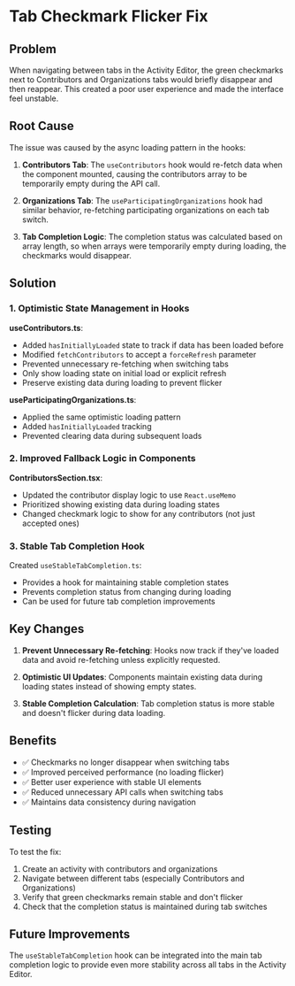 # Tab Checkmark Flicker Fix

## Problem
When navigating between tabs in the Activity Editor, the green checkmarks next to Contributors and Organizations tabs would briefly disappear and then reappear. This created a poor user experience and made the interface feel unstable.

## Root Cause
The issue was caused by the async loading pattern in the hooks:

1. **Contributors Tab**: The `useContributors` hook would re-fetch data when the component mounted, causing the contributors array to be temporarily empty during the API call.

2. **Organizations Tab**: The `useParticipatingOrganizations` hook had similar behavior, re-fetching participating organizations on each tab switch.

3. **Tab Completion Logic**: The completion status was calculated based on array length, so when arrays were temporarily empty during loading, the checkmarks would disappear.

## Solution

### 1. Optimistic State Management in Hooks

**useContributors.ts**:
- Added `hasInitiallyLoaded` state to track if data has been loaded before
- Modified `fetchContributors` to accept a `forceRefresh` parameter
- Prevented unnecessary re-fetching when switching tabs
- Only show loading state on initial load or explicit refresh
- Preserve existing data during loading to prevent flicker

**useParticipatingOrganizations.ts**:
- Applied the same optimistic loading pattern
- Added `hasInitiallyLoaded` tracking
- Prevented clearing data during subsequent loads

### 2. Improved Fallback Logic in Components

**ContributorsSection.tsx**:
- Updated the contributor display logic to use `React.useMemo`
- Prioritized showing existing data during loading states
- Changed checkmark logic to show for any contributors (not just accepted ones)

### 3. Stable Tab Completion Hook

Created `useStableTabCompletion.ts`:
- Provides a hook for maintaining stable completion states
- Prevents completion status from changing during loading
- Can be used for future tab completion improvements

## Key Changes

1. **Prevent Unnecessary Re-fetching**: Hooks now track if they've loaded data and avoid re-fetching unless explicitly requested.

2. **Optimistic UI Updates**: Components maintain existing data during loading states instead of showing empty states.

3. **Stable Completion Calculation**: Tab completion status is more stable and doesn't flicker during data loading.

## Benefits

- ✅ Checkmarks no longer disappear when switching tabs
- ✅ Improved perceived performance (no loading flicker)
- ✅ Better user experience with stable UI elements
- ✅ Reduced unnecessary API calls when switching tabs
- ✅ Maintains data consistency during navigation

## Testing

To test the fix:
1. Create an activity with contributors and organizations
2. Navigate between different tabs (especially Contributors and Organizations)
3. Verify that green checkmarks remain stable and don't flicker
4. Check that the completion status is maintained during tab switches

## Future Improvements

The `useStableTabCompletion` hook can be integrated into the main tab completion logic to provide even more stability across all tabs in the Activity Editor.
